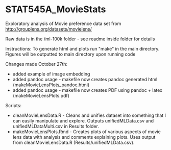 STAT545A_MovieStats
===================

Exploratory analysis of Movie preference data set from http://grouplens.org/datasets/movielens/

Raw data is in the /ml-100k folder - see readme inside folder for details

Instructions: To generate html and plots run "make" in the main directory. Figures will be outputted to main directory upon running code

Changes made October 27th:
 
* added example of image embedding
* added pandoc usage - makefile now creates pandoc generated html (makeMovieLensPlots_pandoc.html)
* added pandoc usage - makefile now creates PDF using pandoc + latex (makeMovieLensPlots.pdf)

Scripts:

* cleanMovieLensData.R - Cleans and unifies dataset into something that I can easily manipulate and explore. Outputs unifiedMLData.csv and unifiedMLDataMulti.csv in Results folder.
* makeMovieLensPlots.Rmd - Creates plots of various aspects of movie lens data with analysis and comments explaining plots. Uses output from cleanMovieLensData.R (Results/unifiedMLData.csv).